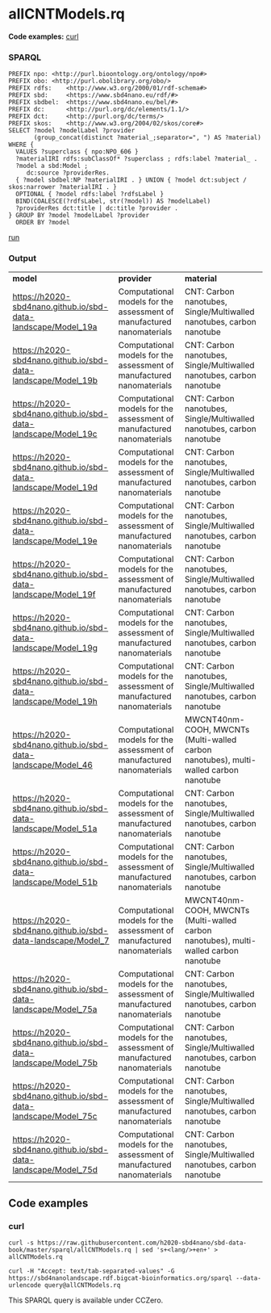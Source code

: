 # allCNTModels.rq

**Code examples:** [curl](#curl)

### SPARQL

```sparql
PREFIX npo: <http://purl.bioontology.org/ontology/npo#>
PREFIX obo: <http://purl.obolibrary.org/obo/>
PREFIX rdfs:    <http://www.w3.org/2000/01/rdf-schema#>
PREFIX sbd:     <https://www.sbd4nano.eu/rdf/#>
PREFIX sbdbel:  <https://www.sbd4nano.eu/bel/#>
PREFIX dc:      <http://purl.org/dc/elements/1.1/>
PREFIX dct:     <http://purl.org/dc/terms/>
PREFIX skos:    <http://www.w3.org/2004/02/skos/core#>
SELECT ?model ?modelLabel ?provider
       (group_concat(distinct ?material_;separator=", ") AS ?material)
WHERE {
  VALUES ?superclass { npo:NPO_606 }
  ?materialIRI rdfs:subClassOf* ?superclass ; rdfs:label ?material_ .
  ?model a sbd:Model ;
     dc:source ?providerRes.
  { ?model sbdbel:NP ?materialIRI . } UNION { ?model dct:subject / skos:narrower ?materialIRI . }
  OPTIONAL { ?model rdfs:label ?rdfsLabel }
  BIND(COALESCE(?rdfsLabel, str(?model)) AS ?modelLabel)
  ?providerRes dct:title | dc:title ?provider .
} GROUP BY ?model ?modelLabel ?provider
  ORDER BY ?model
```

[run](https://sbd4nanolandscape.rdf.bigcat-bioinformatics.org/?q=PREFIX%20npo%3A%20%3Chttp%3A%2F%2Fpurl.bioontology.org%2Fontology%2Fnpo%23%3E%0APREFIX%20obo%3A%20%3Chttp%3A%2F%2Fpurl.obolibrary.org%2Fobo%2F%3E%0APREFIX%20rdfs%3A%20%20%20%20%3Chttp%3A%2F%2Fwww.w3.org%2F2000%2F01%2Frdf-schema%23%3E%0APREFIX%20sbd%3A%20%20%20%20%20%3Chttps%3A%2F%2Fwww.sbd4nano.eu%2Frdf%2F%23%3E%0APREFIX%20sbdbel%3A%20%20%3Chttps%3A%2F%2Fwww.sbd4nano.eu%2Fbel%2F%23%3E%0APREFIX%20dc%3A%20%20%20%20%20%20%3Chttp%3A%2F%2Fpurl.org%2Fdc%2Felements%2F1.1%2F%3E%0APREFIX%20dct%3A%20%20%20%20%20%3Chttp%3A%2F%2Fpurl.org%2Fdc%2Fterms%2F%3E%0APREFIX%20skos%3A%20%20%20%20%3Chttp%3A%2F%2Fwww.w3.org%2F2004%2F02%2Fskos%2Fcore%23%3E%0ASELECT%20%3Fmodel%20%3FmodelLabel%20%3Fprovider%0A%20%20%20%20%20%20%20%28group_concat%28distinct%20%3Fmaterial_%3Bseparator%3D%22%2C%20%22%29%20AS%20%3Fmaterial%29%0AWHERE%20%7B%0A%20%20VALUES%20%3Fsuperclass%20%7B%20npo%3ANPO_606%20%7D%0A%20%20%3FmaterialIRI%20rdfs%3AsubClassOf*%20%3Fsuperclass%20%3B%20rdfs%3Alabel%20%3Fmaterial_%20.%0A%20%20%3Fmodel%20a%20sbd%3AModel%20%3B%0A%20%20%20%20%20dc%3Asource%20%3FproviderRes.%0A%20%20%7B%20%3Fmodel%20sbdbel%3ANP%20%3FmaterialIRI%20.%20%7D%20UNION%20%7B%20%3Fmodel%20dct%3Asubject%20%2F%20skos%3Anarrower%20%3FmaterialIRI%20.%20%7D%0A%20%20OPTIONAL%20%7B%20%3Fmodel%20rdfs%3Alabel%20%3FrdfsLabel%20%7D%0A%20%20BIND%28COALESCE%28%3FrdfsLabel%2C%20str%28%3Fmodel%29%29%20AS%20%3FmodelLabel%29%0A%20%20%3FproviderRes%20dct%3Atitle%20%7C%20dc%3Atitle%20%3Fprovider%20.%0A%7D%20GROUP%20BY%20%3Fmodel%20%3FmodelLabel%20%3Fprovider%0A%20%20ORDER%20BY%20%3Fmodel%0A)


### Output

<table>
  <tr>
    <td><b>model</b></td>
    <td><b>provider</b></td>
    <td><b>material</b></td>
  </tr>
  <tr>
    <td><a href="https://h2020-sbd4nano.github.io/sbd-data-landscape/Model_19a">https://h2020-sbd4nano.github.io/sbd-data-landscape/Model_19a</a></td>
    <td>Computational models for the assessment of manufactured nanomaterials</td>
    <td>CNT: Carbon nanotubes, Single/Multiwalled nanotubes, carbon nanotube</td>
  </tr>
  <tr>
    <td><a href="https://h2020-sbd4nano.github.io/sbd-data-landscape/Model_19b">https://h2020-sbd4nano.github.io/sbd-data-landscape/Model_19b</a></td>
    <td>Computational models for the assessment of manufactured nanomaterials</td>
    <td>CNT: Carbon nanotubes, Single/Multiwalled nanotubes, carbon nanotube</td>
  </tr>
  <tr>
    <td><a href="https://h2020-sbd4nano.github.io/sbd-data-landscape/Model_19c">https://h2020-sbd4nano.github.io/sbd-data-landscape/Model_19c</a></td>
    <td>Computational models for the assessment of manufactured nanomaterials</td>
    <td>CNT: Carbon nanotubes, Single/Multiwalled nanotubes, carbon nanotube</td>
  </tr>
  <tr>
    <td><a href="https://h2020-sbd4nano.github.io/sbd-data-landscape/Model_19d">https://h2020-sbd4nano.github.io/sbd-data-landscape/Model_19d</a></td>
    <td>Computational models for the assessment of manufactured nanomaterials</td>
    <td>CNT: Carbon nanotubes, Single/Multiwalled nanotubes, carbon nanotube</td>
  </tr>
  <tr>
    <td><a href="https://h2020-sbd4nano.github.io/sbd-data-landscape/Model_19e">https://h2020-sbd4nano.github.io/sbd-data-landscape/Model_19e</a></td>
    <td>Computational models for the assessment of manufactured nanomaterials</td>
    <td>CNT: Carbon nanotubes, Single/Multiwalled nanotubes, carbon nanotube</td>
  </tr>
  <tr>
    <td><a href="https://h2020-sbd4nano.github.io/sbd-data-landscape/Model_19f">https://h2020-sbd4nano.github.io/sbd-data-landscape/Model_19f</a></td>
    <td>Computational models for the assessment of manufactured nanomaterials</td>
    <td>CNT: Carbon nanotubes, Single/Multiwalled nanotubes, carbon nanotube</td>
  </tr>
  <tr>
    <td><a href="https://h2020-sbd4nano.github.io/sbd-data-landscape/Model_19g">https://h2020-sbd4nano.github.io/sbd-data-landscape/Model_19g</a></td>
    <td>Computational models for the assessment of manufactured nanomaterials</td>
    <td>CNT: Carbon nanotubes, Single/Multiwalled nanotubes, carbon nanotube</td>
  </tr>
  <tr>
    <td><a href="https://h2020-sbd4nano.github.io/sbd-data-landscape/Model_19h">https://h2020-sbd4nano.github.io/sbd-data-landscape/Model_19h</a></td>
    <td>Computational models for the assessment of manufactured nanomaterials</td>
    <td>CNT: Carbon nanotubes, Single/Multiwalled nanotubes, carbon nanotube</td>
  </tr>
  <tr>
    <td><a href="https://h2020-sbd4nano.github.io/sbd-data-landscape/Model_46">https://h2020-sbd4nano.github.io/sbd-data-landscape/Model_46</a></td>
    <td>Computational models for the assessment of manufactured nanomaterials</td>
    <td>MWCNT40nm-COOH, MWCNTs (Multi-walled carbon nanotubes), multi-walled carbon nanotube</td>
  </tr>
  <tr>
    <td><a href="https://h2020-sbd4nano.github.io/sbd-data-landscape/Model_51a">https://h2020-sbd4nano.github.io/sbd-data-landscape/Model_51a</a></td>
    <td>Computational models for the assessment of manufactured nanomaterials</td>
    <td>CNT: Carbon nanotubes, Single/Multiwalled nanotubes, carbon nanotube</td>
  </tr>
  <tr>
    <td><a href="https://h2020-sbd4nano.github.io/sbd-data-landscape/Model_51b">https://h2020-sbd4nano.github.io/sbd-data-landscape/Model_51b</a></td>
    <td>Computational models for the assessment of manufactured nanomaterials</td>
    <td>CNT: Carbon nanotubes, Single/Multiwalled nanotubes, carbon nanotube</td>
  </tr>
  <tr>
    <td><a href="https://h2020-sbd4nano.github.io/sbd-data-landscape/Model_7">https://h2020-sbd4nano.github.io/sbd-data-landscape/Model_7</a></td>
    <td>Computational models for the assessment of manufactured nanomaterials</td>
    <td>MWCNT40nm-COOH, MWCNTs (Multi-walled carbon nanotubes), multi-walled carbon nanotube</td>
  </tr>
  <tr>
    <td><a href="https://h2020-sbd4nano.github.io/sbd-data-landscape/Model_75a">https://h2020-sbd4nano.github.io/sbd-data-landscape/Model_75a</a></td>
    <td>Computational models for the assessment of manufactured nanomaterials</td>
    <td>CNT: Carbon nanotubes, Single/Multiwalled nanotubes, carbon nanotube</td>
  </tr>
  <tr>
    <td><a href="https://h2020-sbd4nano.github.io/sbd-data-landscape/Model_75b">https://h2020-sbd4nano.github.io/sbd-data-landscape/Model_75b</a></td>
    <td>Computational models for the assessment of manufactured nanomaterials</td>
    <td>CNT: Carbon nanotubes, Single/Multiwalled nanotubes, carbon nanotube</td>
  </tr>
  <tr>
    <td><a href="https://h2020-sbd4nano.github.io/sbd-data-landscape/Model_75c">https://h2020-sbd4nano.github.io/sbd-data-landscape/Model_75c</a></td>
    <td>Computational models for the assessment of manufactured nanomaterials</td>
    <td>CNT: Carbon nanotubes, Single/Multiwalled nanotubes, carbon nanotube</td>
  </tr>
  <tr>
    <td><a href="https://h2020-sbd4nano.github.io/sbd-data-landscape/Model_75d">https://h2020-sbd4nano.github.io/sbd-data-landscape/Model_75d</a></td>
    <td>Computational models for the assessment of manufactured nanomaterials</td>
    <td>CNT: Carbon nanotubes, Single/Multiwalled nanotubes, carbon nanotube</td>
  </tr>
</table>

## Code examples

### curl

```shell
curl -s https://raw.githubusercontent.com/h2020-sbd4nano/sbd-data-book/master/sparql/allCNTModels.rq | sed 's+<lang/>+en+' > allCNTModels.rq

curl -H "Accept: text/tab-separated-values" -G https://sbd4nanolandscape.rdf.bigcat-bioinformatics.org/sparql --data-urlencode query@allCNTModels.rq
```

This SPARQL query is available under CCZero.
